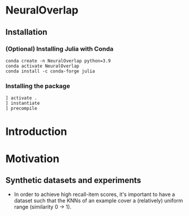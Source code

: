 # NeuralOverlap

## Installation

### (Optional) Installing Julia with Conda
```shell script
conda create -n NeuralOverlap python=3.9
conda activate NeuralOverlap
conda install -c conda-forge julia
```

### Installing the package
```shell script
] activate .
] instantiate
] precompile
```


# Introduction

# Motivation

## Synthetic datasets and experiments

- In order to achieve high recall-item scores, it's important to have a dataset such that the KNNs of an example cover
  a (relatively) uniform range (similarity 0 -> 1).
